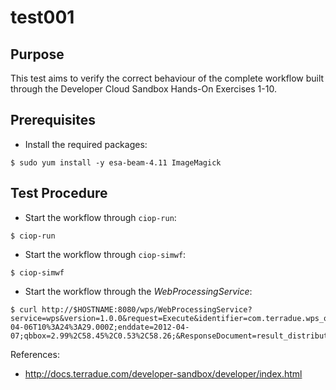 # test001

## Purpose

This test aims to verify the correct behaviour of the complete workflow built through the Developer Cloud Sandbox Hands-On Exercises 1-10.

## Prerequisites

* Install the required packages:

```
$ sudo yum install -y esa-beam-4.11 ImageMagick
```

## Test Procedure

* Start the workflow through `ciop-run`:

```
$ ciop-run
```

* Start the workflow through `ciop-simwf`:

```
$ ciop-simwf
```

* Start the workflow through the *WebProcessingService*:

```
$ curl http://$HOSTNAME:8080/wps/WebProcessingService?service=wps&version=1.0.0&request=Execute&identifier=com.terradue.wps_oozie.process.OozieAbstractAlgorithm&dataInputs=startdate=2012-04-06T10%3A24%3A29.000Z;enddate=2012-04-07;qbbox=2.99%2C58.45%2C0.53%2C58.26;&ResponseDocument=result_distribution&storeExecuteResponse=true&status=true
```

References:

* http://docs.terradue.com/developer-sandbox/developer/index.html
